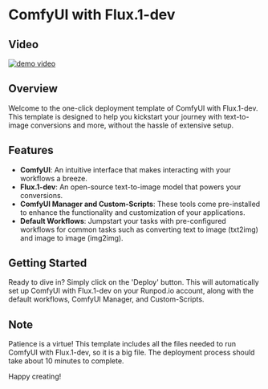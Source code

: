# ComfyUI with Flux.1-dev

## Video
[![demo video](https://github.com/ValyrianTech/ComfyUI_with_Flux/blob/main/video_screenshot.png?raw=true)](https://youtu.be/WojIAFte-5E)

## Overview
Welcome to the one-click deployment template of ComfyUI with Flux.1-dev. This template is designed to help you kickstart your journey with text-to-image conversions and more, without the hassle of extensive setup. 

## Features
- **ComfyUI**: An intuitive interface that makes interacting with your workflows a breeze.
- **Flux.1-dev**: An open-source text-to-image model that powers your conversions.
- **ComfyUI Manager and Custom-Scripts**: These tools come pre-installed to enhance the functionality and customization of your applications.
- **Default Workflows**: Jumpstart your tasks with pre-configured workflows for common tasks such as converting text to image (txt2img) and image to image (img2img).

## Getting Started
Ready to dive in? Simply click on the 'Deploy' button. This will automatically set up ComfyUI with Flux.1-dev on your Runpod.io account, along with the default workflows, ComfyUI Manager, and Custom-Scripts.

## Note
Patience is a virtue! This template includes all the files needed to run ComfyUI with Flux.1-dev, so it is a big file. The deployment process should take about 10 minutes to complete. 

Happy creating!
